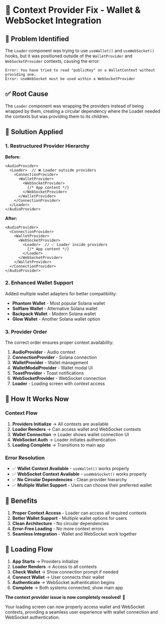 # 🔧 **Context Provider Fix - Wallet & WebSocket Integration**

## 🎯 **Problem Identified**
The `Loader` component was trying to use `useWallet()` and `useWebSocket()` hooks, but it was positioned outside of the `WalletProvider` and `WebSocketProvider` contexts, causing the error:

```
Error: You have tried to read "publicKey" on a WalletContext without providing one.
Error: useWebSocket must be used within a WebSocketProvider
```

## ✅ **Root Cause**
The `Loader` component was wrapping the providers instead of being wrapped by them, creating a circular dependency where the Loader needed the contexts but was providing them to its children.

## 🔧 **Solution Applied**

### **1. Restructured Provider Hierarchy**
**Before:**
```tsx
<AudioProvider>
  <Loader>  // ❌ Loader outside providers
    <ConnectionProvider>
      <WalletProvider>
        <WebSocketProvider>
          {/* App content */}
        </WebSocketProvider>
      </WalletProvider>
    </ConnectionProvider>
  </Loader>
</AudioProvider>
```

**After:**
```tsx
<AudioProvider>
  <ConnectionProvider>
    <WalletProvider>
      <WebSocketProvider>
        <Loader>  // ✅ Loader inside providers
          {/* App content */}
        </Loader>
      </WebSocketProvider>
    </WalletProvider>
  </ConnectionProvider>
</AudioProvider>
```

### **2. Enhanced Wallet Support**
Added multiple wallet adapters for better compatibility:
- **Phantom Wallet** - Most popular Solana wallet
- **Solflare Wallet** - Alternative Solana wallet
- **Backpack Wallet** - Modern Solana wallet
- **Glow Wallet** - Another Solana wallet option

### **3. Provider Order**
The correct order ensures proper context availability:
1. **AudioProvider** - Audio context
2. **ConnectionProvider** - Solana connection
3. **WalletProvider** - Wallet management
4. **WalletModalProvider** - Wallet modal UI
5. **ToastProvider** - Toast notifications
6. **WebSocketProvider** - WebSocket connection
7. **Loader** - Loading screen with context access

## 🎯 **How It Works Now**

### **Context Flow**
1. **Providers Initialize** → All contexts are available
2. **Loader Renders** → Can access wallet and WebSocket contexts
3. **Wallet Connection** → Loader shows wallet connection UI
4. **WebSocket Auth** → Loader initiates authentication
5. **Loading Complete** → Transitions to main app

### **Error Resolution**
- ✅ **Wallet Context Available** - `useWallet()` works properly
- ✅ **WebSocket Context Available** - `useWebSocket()` works properly
- ✅ **No Circular Dependencies** - Clean provider hierarchy
- ✅ **Multiple Wallet Support** - Users can choose their preferred wallet

## 🚀 **Benefits**

1. **Proper Context Access** - Loader can access all required contexts
2. **Better Wallet Support** - Multiple wallet options for users
3. **Clean Architecture** - No circular dependencies
4. **Error-Free Loading** - No more context errors
5. **Seamless Integration** - Wallet and WebSocket work together

## 🔄 **Loading Flow**

1. **App Starts** → Providers initialize
2. **Loader Renders** → Access to all contexts
3. **Check Wallet** → Show connection prompt if needed
4. **Connect Wallet** → User connects their wallet
5. **Authenticate** → WebSocket authentication begins
6. **Complete** → Both systems connected, show main app

**The context provider issue is now completely resolved!** 🎉

Your loading screen can now properly access wallet and WebSocket contexts, providing a seamless user experience with wallet connection and WebSocket authentication.
